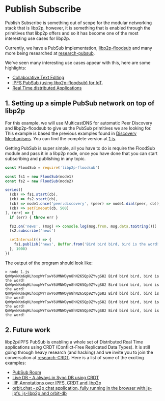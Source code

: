 # Publish Subscribe

Publish Subscribe is something out of scope for the modular networking stack that is libp2p, however, it is something that is enabled through the primitives that libp2p offers and so it has become one of the most interesting use cases for libp2p.

Currently, we have a PubSub implementation, [libp2p-floodsub](https://github.com/libp2p/js-libp2p-floodsub) and many more being researched at [research-pubsub](https://github.com/libp2p/research-pubsub).

We've seen many interesting use cases appear with this, here are some highlights:

- [Collaborative Text Editing](https://www.youtube.com/watch?v=-kdx8rJd8rQ)
- [IPFS PubSub (using libp2p-floodsub) for IoT](https://www.youtube.com/watch?v=qLpM5pBDGiE).
- [Real Time distributed Applications](https://www.youtube.com/watch?v=vQrbxyDPSXg)

## 1. Setting up a simple PubSub network on top of libp2p

For this example, we will use MulticastDNS for automatic Peer Discovery and libp2p-floodsub to give us the PubSub primitives we are looking for. This example is based the previous examples found in [Discovery Mechanisms](../discovery-mechanisms). You can find the complete version at [1.js](./1.js).

Getting PubSub is super simple, all you have to do is require the FloodSub module and pass it in a libp2p node, once you have done that you can start subscribing and publishing in any topic.

```JavaScript
const FloodSub = require('libp2p-floodsub')

const fs1 = new FloodSub(node1)
const fs2 = new FloodSub(node2)

series([
  (cb) => fs1.start(cb),
  (cb) => fs2.start(cb),
  (cb) => node1.once('peer:discovery', (peer) => node1.dial(peer, cb)),
  (cb) => setTimeout(cb, 500)
], (err) => {
  if (err) { throw err }

  fs2.on('news', (msg) => console.log(msg.from, msg.data.toString()))
  fs2.subscribe('news')

  setInterval(() => {
    fs1.publish('news', Buffer.from('Bird bird bird, bird is the word!'))
  }, 1000)
})
```

The output of the program should look like:

```
> node 1.js
QmWpvkKm6qHLhoxpWrTswY6UMNWDyn8hN265Qp9ZYvgS82 Bird bird bird, bird is the word!
QmWpvkKm6qHLhoxpWrTswY6UMNWDyn8hN265Qp9ZYvgS82 Bird bird bird, bird is the word!
QmWpvkKm6qHLhoxpWrTswY6UMNWDyn8hN265Qp9ZYvgS82 Bird bird bird, bird is the word!
QmWpvkKm6qHLhoxpWrTswY6UMNWDyn8hN265Qp9ZYvgS82 Bird bird bird, bird is the word!
QmWpvkKm6qHLhoxpWrTswY6UMNWDyn8hN265Qp9ZYvgS82 Bird bird bird, bird is the word!
```

## 2. Future work

libp2p/IPFS PubSub is enabling a whole set of Distributed Real Time applications using CRDT (Conflict-Free Replicated Data Types). It is still going through heavy research (and hacking) and we invite you to join the conversation at [research-CRDT](https://github.com/ipfs/research-CRDT). Here is a list of some of the exciting examples:

- [PubSub Room](https://github.com/ipfs-labs/ipfs-pubsub-room)
- [Live DB - A always in Sync DB using CRDT](https://github.com/ipfs-labs/ipfs-live-db)
- [IIIF Annotations over IPFS, CRDT and libp2p](https://www.youtube.com/watch?v=hmAniA6g9D0&feature=youtu.be&t=10m40s)
- [orbit.chat - p2p chat application, fully running in the browser with js-ipfs, js-libp2p and orbit-db](http://orbit.chat/)
